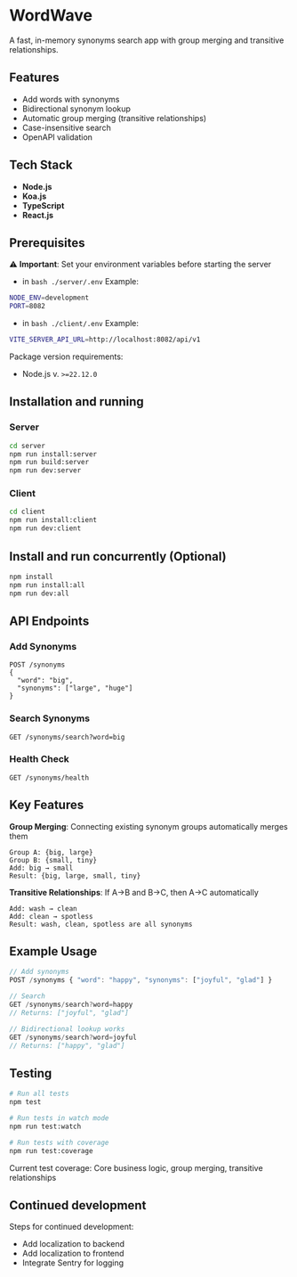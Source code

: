 # WordWave

A fast, in-memory synonyms search app with group merging and transitive relationships.

## Features

- Add words with synonyms
- Bidirectional synonym lookup
- Automatic group merging (transitive relationships)
- Case-insensitive search
- OpenAPI validation

## Tech Stack

- **Node.js**
- **Koa.js**
- **TypeScript**
- **React.js**

## Prerequisites
⚠️ **Important**: Set your environment variables before starting the server

- in ```bash ./server/.env```
Example:
```bash
NODE_ENV=development
PORT=8082
```
- in ```bash ./client/.env```
Example:
```bash
VITE_SERVER_API_URL=http://localhost:8082/api/v1
```

Package version requirements:
- Node.js v. ```>=22.12.0```


## Installation and running

### Server
```bash
cd server
npm run install:server
npm run build:server
npm run dev:server
```

### Client
```bash
cd client
npm run install:client
npm run dev:client
```

## Install and run concurrently (Optional)
```bash
npm install
npm run install:all
npm run dev:all
```

## API Endpoints

### Add Synonyms

```
POST /synonyms
{
  "word": "big",
  "synonyms": ["large", "huge"]
}
```

### Search Synonyms

```
GET /synonyms/search?word=big
```

### Health Check

```
GET /synonyms/health
```

## Key Features

**Group Merging**: Connecting existing synonym groups automatically merges them

```
Group A: {big, large}
Group B: {small, tiny}
Add: big → small
Result: {big, large, small, tiny}
```

**Transitive Relationships**: If A→B and B→C, then A→C automatically

```
Add: wash → clean
Add: clean → spotless
Result: wash, clean, spotless are all synonyms
```

## Example Usage

```javascript
// Add synonyms
POST /synonyms { "word": "happy", "synonyms": ["joyful", "glad"] }

// Search
GET /synonyms/search?word=happy
// Returns: ["joyful", "glad"]

// Bidirectional lookup works
GET /synonyms/search?word=joyful
// Returns: ["happy", "glad"]
```

## Testing

```bash
# Run all tests
npm test

# Run tests in watch mode
npm run test:watch

# Run tests with coverage
npm run test:coverage
```

Current test coverage: Core business logic, group merging, transitive relationships

## Continued development
Steps for continued development:

- Add localization to backend
- Add localization to frontend
- Integrate Sentry for logging
